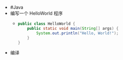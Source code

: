- #Java
- 编写一个 HelloWorld 程序
	- ```java
	  public class HelloWorld {
	      public static void main(String[] args) {
	          System.out.println("Hello, World!");
	      }
	  }
	  ```
- 编译